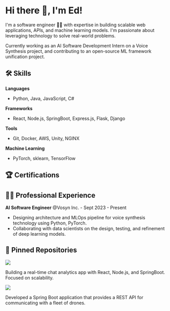 # Hi there 👋, I'm Ed!

I'm a software engineer 👨‍💻 with expertise in building scalable web applications, APIs, and machine learning models. I'm passionate about leveraging technology to solve real-world problems.

Currently working as an AI Software Development Intern on a Voice Synthesis project, and contributing to an open-source ML framework unification project.

## 🛠 Skills

**Languages**

- Python, Java, JavaScript, C#

**Frameworks**

- React, Node.js, SpringBoot, Express.js, Flask, Django 

**Tools**

- Git, Docker, AWS, Unity, NGINX

**Machine Learning**

- PyTorch, sklearn, TensorFlow

## 🏆 Certifications
<!--
- AWS Certified Solutions Architect Associate
- Microsoft Certified: Azure Fundamentals -->

## 👩‍💻 Professional Experience

**AI Software Engineer** @Vosyn Inc.  - Sept 2023 - Present

- Designing architecture and MLOps pipeline for voice synthesis technology using Python,
PyTorch.
- Collaborating with data scientists on the design, testing, and refinement of deep learning
models.
<!--
**Software Developer** @Levitech - Aug 2019 - May 2021

- Developed ML model using Python and sci-kit-learn to generate crop recommendations
from soil data.
- Created Flask web app to serve predictions and crop suggestions to farmers.
- Analyzed soil datasets to derive insights for identifying optimal crops. -->

## 📌 Pinned Repositories

<a href="https://github.com/edielam/Social-Metric-Tracker">
  <img src="https://github-readme-stats.vercel.app/api/pin/?username=edielam&repo=Social-Metric-Tracker"/>
</a>

Building a real-time chat analytics app with React, Node.js, and SpringBoot. Focused on scalability.

<a href="https://github.com/edielam/Drone-Dispatcher-App">
  <img src="https://github-readme-stats.vercel.app/api/pin/?username=edielam&repo=Drone-Dispatcher-App"/>
</a>

Developed a Spring Boot application that provides a REST API for communicating with a fleet of drones.
